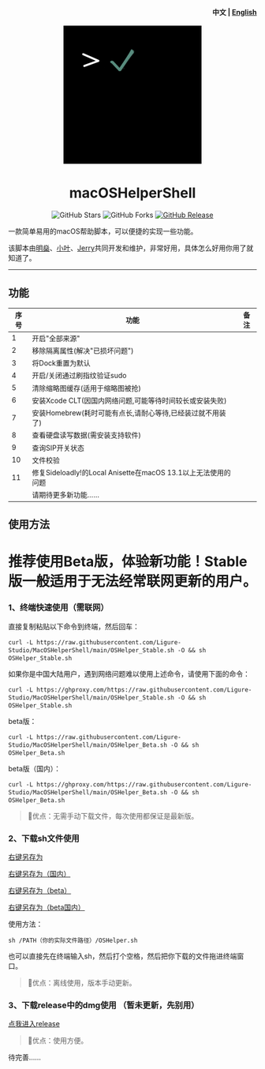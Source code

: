 <h4 align="right"><strong>中文</strong> | <a href="https://github.com/Ligure-Studio/MacOSHelperShell/blob/main/README_EN.md">English</a></h4>
<p align="center">
    <img src="./assets/logo.jpg" width=280/>
</p>
<h1 align="center">macOSHelperShell</h1>
<div align="center">   
  <img src="https://img.shields.io/github/stars/Ligure-Studio/MacOSHelperShell?label=Stars" alt="GitHub Stars"/>
  <img src="https://img.shields.io/github/forks/Ligure-Studio/MacOSHelperShell?label=Forks" alt="GitHub Forks"/> 
  <a href="https://github.com/Ligure-Studio/MacOSHelperShell/releases" target="_blank">
    <img src="https://img.shields.io/github/v/release/Ligure-Studio/MacOSHelperShell?display_name=tag" alt="GitHub Release"/></a>
</div>




一款简单易用的macOS帮助脚本，可以便捷的实现一些功能。

该脚本由[明燊](https://github.com/FANChenjia)、[小叶](https://github.com/yeenjie123456)、[Jerry](https://github.com/Jerry-XU1010)共同开发和维护，非常好用，具体怎么好用你用了就知道了。

---

## 功能

| 序号 | 功能                                                         | 备注 |
| ---- | ------------------------------------------------------------ | ---- |
| 1    | 开启"全部来源"                                               |      |
| 2    | 移除隔离属性(解决"已损坏问题")                               |      |
| 3    | 将Dock重置为默认                                             |      |
| 4    | 开启/关闭通过刷指纹验证sudo                                  |      |
| 5    | 清除缩略图缓存(适用于缩略图被抢)                             |      |
| 6    | 安装Xcode CLT(因国内网络问题,可能等待时间较长或安装失败)     |      |
| 7    | 安装Homebrew(耗时可能有点长,请耐心等待,已经装过就不用装了)   |      |
| 8    | 查看硬盘读写数据(需安装支持软件)                             |      |
| 9    | 查询SIP开关状态                                              |      |
| 10   | 文件校验                                                     |      |
| 11   | 修复Sideloadly!的Local Anisette在macOS 13.1以上无法使用的问题 |      |
|      | 请期待更多新功能……                                           |      |



## 使用方法
# 推荐使用Beta版，体验新功能！Stable版一般适用于无法经常联网更新的用户。

### 1、终端快速使用（需联网）

直接复制粘贴以下命令到终端，然后回车：


```shell
curl -L https://raw.githubusercontent.com/Ligure-Studio/MacOSHelperShell/main/OSHelper_Stable.sh -O && sh OSHelper_Stable.sh
```

如果你是中国大陆用户，遇到网络问题难以使用上述命令，请使用下面的命令：

```shell
curl -L https://ghproxy.com/https://raw.githubusercontent.com/Ligure-Studio/MacOSHelperShell/main/OSHelper_Stable.sh -O && sh OSHelper_Stable.sh
```

beta版：


```shell
curl -L https://raw.githubusercontent.com/Ligure-Studio/MacOSHelperShell/main/OSHelper_Beta.sh -O && sh OSHelper_Beta.sh
```

beta版（国内）：


```shell
curl -L https://ghproxy.com/https://raw.githubusercontent.com/Ligure-Studio/MacOSHelperShell/main/OSHelper_Beta.sh -O && sh OSHelper_Beta.sh
```

>🚀优点：无需手动下载文件，每次使用都保证是最新版。

### 2、下载sh文件使用

[右键另存为](https://raw.githubusercontent.com/Ligure-Studio/MacOSHelperShell/main/OSHelper_Stable.sh)

[右键另存为（国内）](https://ghproxy.com/https://raw.githubusercontent.com/Ligure-Studio/MacOSHelperShell/main/OSHelper_Stable.sh)

[右键另存为（beta）](https://raw.githubusercontent.com/Ligure-Studio/MacOSHelperShell/main/OSHelper_Beta.sh)

[右键另存为（beta国内）](https://raw.githubusercontent.com/Ligure-Studio/MacOSHelperShell/main/OSHelper_Beta.sh)

使用方法：

```shell
sh /PATH（你的实际文件路径）/OSHelper.sh
```

也可以直接先在终端输入sh，然后打个空格，然后把你下载的文件拖进终端窗口。

>🚀优点：离线使用，版本手动更新。

### 3、下载release中的dmg使用 **（暂未更新，先别用）**

[点我进入release](https://github.com/Ligure-Studio/MacOSHelperShell/releases)

>🚀优点：使用方便。

待完善……
